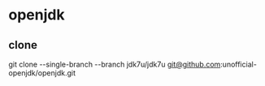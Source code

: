 # openjdk

## clone 

git clone --single-branch --branch jdk7u/jdk7u git@github.com:unofficial-openjdk/openjdk.git




